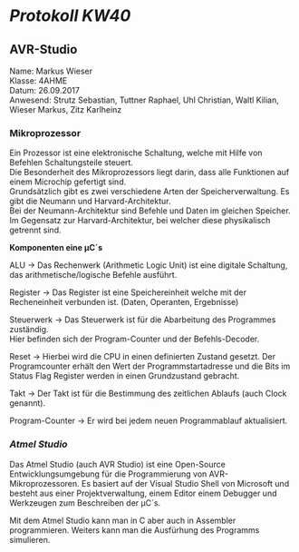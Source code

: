 # *Protokoll KW40*

## **AVR-Studio**

  Name: Markus Wieser   
  Klasse: 4AHME   
  Datum: 26.09.2017   
  Anwesend: Strutz Sebastian, Tuttner Raphael, Uhl Christian, Waltl Kilian, Wieser Markus, Zitz Karlheinz
  
  ### Mikroprozessor
  
  Ein Prozessor ist eine elektronische Schaltung, welche mit Hilfe von Befehlen Schaltungsteile steuert.  
  Die Besonderheit des Mikroprozessors liegt darin, dass alle Funktionen auf einem Microchip gefertigt sind.  
  Grundsätzlich gibt es zwei verschiedene Arten der Speicherverwaltung. Es gibt die Neumann und Harvard-Architektur.  
  Bei der Neumann-Architektur sind Befehle und Daten im gleichen Speicher.  
  Im Gegensatz zur Harvard-Architektur, bei welcher diese physikalisch getrennt sind.
  
  
  **Komponenten eine µC´s**
  
  ALU -> Das Rechenwerk (Arithmetic Logic Unit) ist eine digitale Schaltung, das arithmetische/logische Befehle ausführt.   
  
  Register -> Das Register ist eine Speichereinheit welche mit der Recheneinheit verbunden ist. (Daten, Operanten, Ergebnisse)  
  
  Steuerwerk -> Das Steuerwerk ist für die Abarbeitung des Programmes zuständig.  
  							Hier befinden sich der Program-Counter und der Befehls-Decoder. 
  
  Reset -> Hierbei wird die CPU in einen definierten Zustand gesetzt. Der Programcounter erhält den Wert der Programmstartadresse und            die Bits im Status Flag Register werden in einen Grundzustand gebracht.
  
  Takt -> Der Takt ist für die Bestimmung des zeitlichen Ablaufs (auch Clock genannt).
  
  Program-Counter -> Er wird bei jedem neuen Programmablauf aktualisiert.
  
  ### *Atmel Studio*
  
  Das Atmel Studio (auch AVR Studio) ist eine Open-Source Entwicklungsumgebung für die Programmierung von AVR-Mikroprozessoren. 
  Es basiert auf der Visual Studio Shell von Microsoft und besteht aus einer Projektverwaltung, einem Editor einem Debugger und   Werkzeugen zum Beschreiben der µC´s.  
  
  Mit dem Atmel Studio kann man in C aber auch in Assembler programmieren. Weiters kann man die Ausfürhung des Programms simulieren.
  
  
  
  
  
